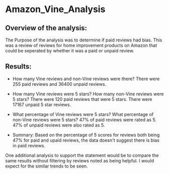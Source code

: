 # Amazon_Vine_Analysis

## Overview of the analysis: 
The Purpose of the analysis was to determine if paid reviews had bias.  This was a review of reviews for home improvement products on Amazon that could be seperated by whether it was a paid or unpaid review.

## Results: 
- How many Vine reviews and non-Vine reviews were there?
There were 255 paid reviews and 36400 unpaid reviews.

- How many Vine reviews were 5 stars? How many non-Vine reviews were 5 stars?
There were 120 paid reviews that were 5 stars.  There were 17167 unpaid 5 star reviews.

- What percentage of Vine reviews were 5 stars? What percentage of non-Vine reviews were 5 stars?
47% of paid reviews were rated as 5.  47% of unpaid reviews were also rated as 5.

- Summary: 
Based on the percentage of 5 scores for reviews both being 47% for paid and upaid reviews, the data doesn't suggest there is bias in paid reviews.

One additional analysis to support the statement would be to compare the same results without filtering by reviews noted as being helpful.  I would expect for the similar trends to be seen.
